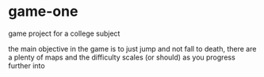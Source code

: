 # game-one
game project for a college subject

the main objective in the game is to just jump and not fall to death, there are a plenty of maps and the difficulty scales (or should) as you progress further into
